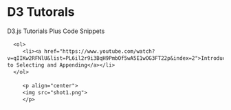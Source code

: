 <!DOCTYPE html>
<html>
   <head>
   </head>
   <body>
      <h1>D3 Tutorals</h1>
      <p>D3.js Tutorials Plus Code Snippets</p>

      <ol>
         <li><a href="https://www.youtube.com/watch?v=qIIKw2RFNlU&list=PL6il2r9i3BqH9PmbOf5wA5E1wOG3FT22p&index=2">Introduction to Selecting and Appending</a></li>
      </ol>

         <p align="center">
         <img src="shot1.png">
         </p>
   </body>
</html>